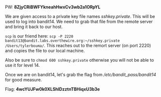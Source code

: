PW: **8ZjyCRiBWFYkneahHwxCv3wb2a1ORpYL**

We are given access to a private key file names *sshkey.private*. This will be used to log into bandit14.
We need to grab that file from the remote server and bring it back to our host.

`scp` is our friend here: `scp -P 2220 bandit13@bandit.labs.overthewire.org:~/sshkey.private /Users/tylerbouma/`.
This reaches out to the remort server (on port 2220) and copies the file to our local machine.

Also be sure to `chmod 600 sshkey.private` otherwise you will not be able to use it for level 14.

Once we are on bandit14, let's grab the flag from */etc/bandit_pass/bandit14* for good measure.

Flag: **4wcYUJFw0k0XLShlDzztnTBHiqxU3b3e**
